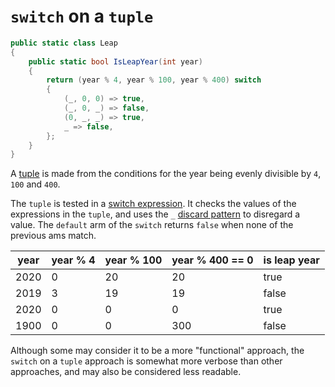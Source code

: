 # `switch` on a `tuple`

```csharp
public static class Leap
{
    public static bool IsLeapYear(int year)
    {
        return (year % 4, year % 100, year % 400) switch
        {
            (_, 0, 0) => true,
            (_, 0, _) => false,
            (0, _, _) => true,
            _ => false,
        };
    }
}
```

A [tuple][tuple] is made from the conditions for the year being evenly divisible by `4`, `100` and `400`.

The `tuple` is tested in a [switch expression][switch-expression].
It checks the values of the expressions in the `tuple`, and uses the `_` [discard pattern][discard-pattern] to disregard a value.
The `default` arm of the `switch` returns `false` when none of the previous ams match.

| year | year % 4 | year % 100 | year % 400 == 0 | is leap year |
| ---- | -------- | ---------- | --------------- | ------------ |
| 2020 |        0 |         20 |              20 |         true |
| 2019 |        3 |         19 |              19 |        false |
| 2020 |        0 |          0 |               0 |         true |
| 1900 |        0 |          0 |             300 |        false |

Although some may consider it to be a more "functional" approach, the `switch` on a `tuple` approach is somewhat more verbose than other approaches,
and may also be considered less readable.
 
[tuple]: https://learn.microsoft.com/en-us/dotnet/csharp/language-reference/builtin-types/value-tuples
[switch-expression]: https://learn.microsoft.com/en-us/dotnet/csharp/language-reference/operators/switch-expression
[discard-pattern]: https://learn.microsoft.com/en-us/dotnet/csharp/language-reference/operators/patterns#discard-pattern
